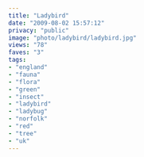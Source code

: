 ```yaml
---
title: "Ladybird"
date: "2009-08-02 15:57:12"
privacy: "public"
image: "photo/ladybird/ladybird.jpg"
views: "78"
faves: "3"
tags:
- "england"
- "fauna"
- "flora"
- "green"
- "insect"
- "ladybird"
- "ladybug"
- "norfolk"
- "red"
- "tree"
- "uk"
---
```

<a href="/photos/2009/08/03/ladybird" rel="nofollow"></a>
